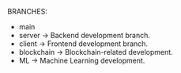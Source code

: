 BRANCHES:
  - main 
  - server -> Backend development branch.
  - client -> Frontend development branch.
  - blockchain -> Blockchain-related development.
  - ML -> Machine Learning development.

